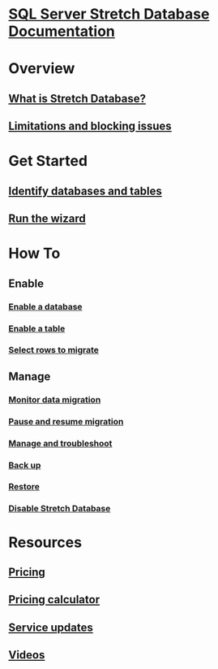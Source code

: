 # [SQL Server Stretch Database Documentation](index.md)

# Overview
## [What is Stretch Database?](https://docs.microsoft.com/sql/sql-server/stretch-database/stretch-database)
## [Limitations and blocking issues](https://docs.microsoft.com/sql/sql-server/stretch-database/limitations-for-stretch-database)

# Get Started
## [Identify databases and tables](https://docs.microsoft.com/sql/sql-server/stretch-database/stretch-database-databases-and-tables-stretch-database-advisor)
## [Run the wizard](https://docs.microsoft.com/sql/sql-server/stretch-database/get-started-by-running-the-enable-database-for-stretch-wizard)

# How To
## Enable
### [Enable a database](https://docs.microsoft.com/sql/sql-server/stretch-database/enable-stretch-database-for-a-database)
### [Enable a table](https://docs.microsoft.com/sql/sql-server/stretch-database/enable-stretch-database-for-a-table)
### [Select rows to migrate](https://docs.microsoft.com/sql/sql-server/stretch-database/select-rows-to-migrate-by-using-a-filter-function-stretch-database)
## Manage
### [Monitor data migration](https://docs.microsoft.com/sql/sql-server/stretch-database/monitor-and-troubleshoot-data-migration-stretch-database)
### [Pause and resume migration](https://docs.microsoft.com/sql/sql-server/stretch-database/pause-and-resume-data-migration-stretch-database)
### [Manage and troubleshoot](https://docs.microsoft.com/sql/sql-server/stretch-database/manage-and-troubleshoot-stretch-database)
### [Back up](https://docs.microsoft.com/sql/sql-server/stretch-database/backup-stretch-enabled-databases-stretch-database)
### [Restore](https://docs.microsoft.com/sql/sql-server/stretch-database/restore-stretch-enabled-databases-stretch-database)
### [Disable Stretch Database](https://docs.microsoft.com/sql/sql-server/stretch-database/disable-stretch-database-and-bring-back-remote-data)

# Resources
## [Pricing](https://www.azure.cn/pricing/details/sql-server-stretch-database/)
## [Pricing calculator](https://www.azure.cn/pricing/calculator/)
## [Service updates](https://www.azure.cn/what-is-new/)
## [Videos](https://www.azure.cn/video-center/)
<!--ms.date: 04/09/2018 -->
